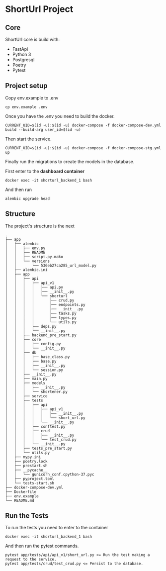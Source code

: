 # ShortUrl Project

## Core

ShortUrl core is build with:

- FastApi
- Python 3
- Postgresql
- Poetry
- Pytest


## Project setup

Copy env.example to .env

```
cp env.example .env
```

Once you have the .env you need to build the docker.
```
CURRENT_UID=$(id -u):$(id -u) docker-compose -f docker-compose-dev.yml build --build-arg user_id=$(id -u)
```

Then start the service.
```
CURRENT_UID=$(id -u):$(id -u) docker-compose -f docker-compose-stg.yml up
```

Finally run the migrations to create the models in the database.

First enter to the **dashboard container**
```
docker exec -it shorturl_backend_1 bash
```

And then run
```
alembic upgrade head
```
## Structure
The project's structure is the next

```
.
├── app
│   ├── alembic
│   │   ├── env.py
│   │   ├── README
│   │   ├── script.py.mako
│   │   └── versions
│   │       └── 536eb27ca285_url_model.py
│   ├── alembic.ini
│   ├── app
│   │   ├── api
│   │   │   ├── api_v1
│   │   │   │   ├── api.py
│   │   │   │   ├── __init__.py
│   │   │   │   └── shorturl
│   │   │   │       ├── crud.py
│   │   │   │       ├── endpoints.py
│   │   │   │       ├── __init__.py
│   │   │   │       ├── tasks.py
│   │   │   │       ├── types.py
│   │   │   │       └── utils.py
│   │   │   ├── deps.py
│   │   │   └── __init__.py
│   │   ├── backend_pre_start.py
│   │   ├── core
│   │   │   ├── config.py
│   │   │   └── __init__.py
│   │   ├── db
│   │   │   ├── base_class.py
│   │   │   ├── base.py
│   │   │   ├── __init__.py
│   │   │   └── session.py
│   │   ├── __init__.py
│   │   ├── main.py
│   │   ├── models
│   │   │   ├── __init__.py
│   │   │   └── shortener.py
│   │   ├── service
│   │   ├── tests
│   │   │   ├── api
│   │   │   │   ├── api_v1
│   │   │   │   │   ├── __init__.py
│   │   │   │   │   └── short_url.py
│   │   │   │   └── __init__.py
│   │   │   ├── conftest.py
│   │   │   ├── crud
│   │   │   │   ├── __init__.py
│   │   │   │   └── test_crud.py
│   │   │   └── __init__.py
│   │   ├── tests_pre_start.py
│   │   └── utils.py
│   ├── mypy.ini
│   ├── poetry.lock
│   ├── prestart.sh
│   ├── __pycache__
│   │   └── gunicorn_conf.cpython-37.pyc
│   ├── pyproject.toml
│   └── tests-start.sh
├── docker-compose-dev.yml
├── Dockerfile
├── env.example
└── README.md

```
## Run the Tests

To run the tests you need to enter to the container

```
docker exec -it shorturl_backend_1 bash
```

And then run the pytest commands.

```
pytest app/tests/api/api_v1/short_url.py <= Run the test making a request to the service.
pytest app/tests/crud/test_crud.py <= Persist to the database.
```
